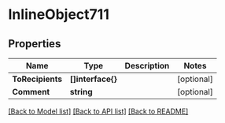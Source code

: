 # InlineObject711

## Properties

Name | Type | Description | Notes
------------ | ------------- | ------------- | -------------
**ToRecipients** | **[]interface{}** |  | [optional] 
**Comment** | **string** |  | [optional] 

[[Back to Model list]](../README.md#documentation-for-models) [[Back to API list]](../README.md#documentation-for-api-endpoints) [[Back to README]](../README.md)


